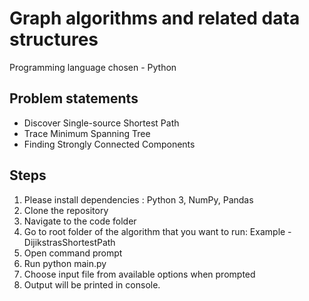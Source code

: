 # Graph algorithms and related data structures 
Programming language chosen - Python

## Problem statements 
* Discover Single-source Shortest Path
* Trace Minimum Spanning Tree 
* Finding Strongly Connected Components

## Steps 
1. Please install dependencies : Python 3, NumPy, Pandas 
2. Clone the repository
3. Navigate to the code folder
4. Go to root folder of the algorithm that you want to run: Example - DijikstrasShortestPath
5. Open command prompt
6. Run python main.py 
7. Choose input file from available options when prompted
8. Output will be printed in console. 
